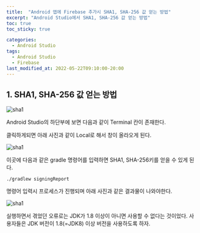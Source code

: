 ```yaml
---
title:  "Android 앱에 Firebase 추가시 SHA1, SHA-256 값 얻는 방법"
excerpt: "Android Studio에서 SHA1, SHA-256 값 얻는 방법"
toc: true
toc_sticky: true

categories:
  - Android Studio
tags:
  - Android Studio
  - Firebase
last_modified_at: 2022-05-22T09:10:00-20:00
---
```


## 1. SHA1, SHA-256 값 얻는 방법
![sha1](https://hwisulee.github.io/assets/images/sha1.JPG)

Android Studio의 하단부에 보면 다음과 같이 Terminal 칸이 존재한다.

클릭하게되면 아래 사진과 같이 Local로 해서 창이 올라오게 된다.

![sha1](https://hwisulee.github.io/assets/images/sha2.JPG)

이곳에 다음과 같은 gradle 명령어를 입력하면 SHA1, SHA-256키를 얻을 수 있게 된다.
<pre><code>./gradlew signingReport</code></pre>
명령어 입력시 프로세스가 진행되며 아래 사진과 같은 결과물이 나와야한다.

![sha1](https://hwisulee.github.io/assets/images/sha3.JPG)

실행하면서 겪었던 오류로는 JDK가 1.8 이상이 아니면 사용할 수 없다는 것이었다. 사용자들은 JDK 버전이 1.8(=JDK8) 이상 버전을 사용하도록 하자.
<!--stackedit_data:
eyJoaXN0b3J5IjpbMTk1MDE4NDc2MSwtMTE3MTk4ODkwMCw2Mz
kwMzExNzksMTIzNDcyNDExNCwtMTE0Mzk0NTQ2NiwtMjEwNjg4
NTc4LDE2MTY0NTExNTksMTc4ODAwNTk2NSwxODE4MTg1ODcsLT
IwNjg5MDY2NDAsMTA0MDg2Njc4XX0=
-->
